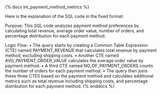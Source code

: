{% docs int_payment_method_metrics %}

Here is the explanation of the SQL code in the fixed format:

Purpose:
This SQL code analyzes payment method preferences by calculating total revenue, average order value, number of orders, and percentage distribution for each payment method.

Logic Flow:
• The query starts by creating a Common Table Expression (CTE) named PAYMENT_REVENUE that calculates total revenue by payment method, excluding shipping costs.
• Another CTE named AVG_PAYMENT_ORDER_VALUE calculates the average order value by payment method.
• A third CTE named NO_OF_PAYMENT_ORDERS counts the number of orders for each payment method.
• The query then joins these three CTES based on the payment method and calculates additional metrics such as total revenue including shipping costs, and percentage distribution for each payment method.
{% enddocs %}

